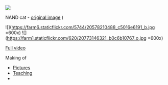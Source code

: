 
![](https://farm7.staticflickr.com/6140/6014043655_659fbeb0ee.jpg)

NAND cat - [original image](https://www.flickr.com/photos/psd/6014043655)
)
 
 
![](https://farm6.staticflickr.com/5744/20578210488_c5016e6191_b.jpg =600x)
![](https://farm1.staticflickr.com/620/20773146321_b0c6b10767_o.jpg =600x)

[Full video]([Video](https://vimeo.com/136769465))

Making of 

- [Pictures](https://www.flickr.com/photos/80913365@N04/20093606613)
- [Teaching](https://www.flickr.com/photos/80913365@N04/20526747300)
- 